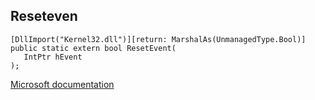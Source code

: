 ## Reseteven

```
[DllImport("Kernel32.dll")][return: MarshalAs(UnmanagedType.Bool)]
public static extern bool ResetEvent(
   IntPtr hEvent
);
```

[Microsoft documentation](https://docs.microsoft.com/en-us/windows/win32/api/synchapi/nf-synchapi-reseteven)
